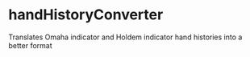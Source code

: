 # handHistoryConverter
Translates Omaha indicator and Holdem indicator hand histories into a better format
